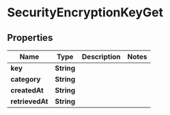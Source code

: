 

# SecurityEncryptionKeyGet


## Properties

| Name | Type | Description | Notes |
|------------ | ------------- | ------------- | -------------|
|**key** | **String** |  |  |
|**category** | **String** |  |  |
|**createdAt** | **String** |  |  |
|**retrievedAt** | **String** |  |  |



